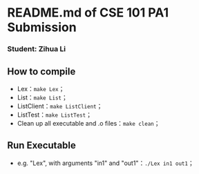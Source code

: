 # README.md of CSE 101 PA1 Submission

### Student: Zihua Li



## How to compile

- Lex：`make Lex`；
- List：`make List`；
- ListClient：`make ListClient`；
- ListTest：`make ListTest`；
- Clean up all executable and .o files：`make clean`；

## Run Executable

- e.g. "Lex", with arguments "in1" and "out1"：`./Lex in1 out1`；

